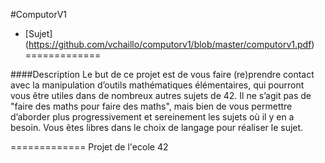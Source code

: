 #ComputorV1
* [Sujet] (https://github.com/vchaillo/computorv1/blob/master/computorv1.pdf)
=============

####Description
Le but de ce projet est de vous faire (re)prendre contact avec la manipulation d’outils mathématiques élémentaires, qui pourront vous être utiles dans de nombreux autres sujets de 42. Il ne s’agit pas de "faire des maths pour faire des maths", mais bien de vous permettre d’aborder plus progressivement et sereinement les sujets où il y en a besoin. Vous êtes libres dans le choix de langage pour réaliser le sujet.

=============
Projet de l'ecole 42
